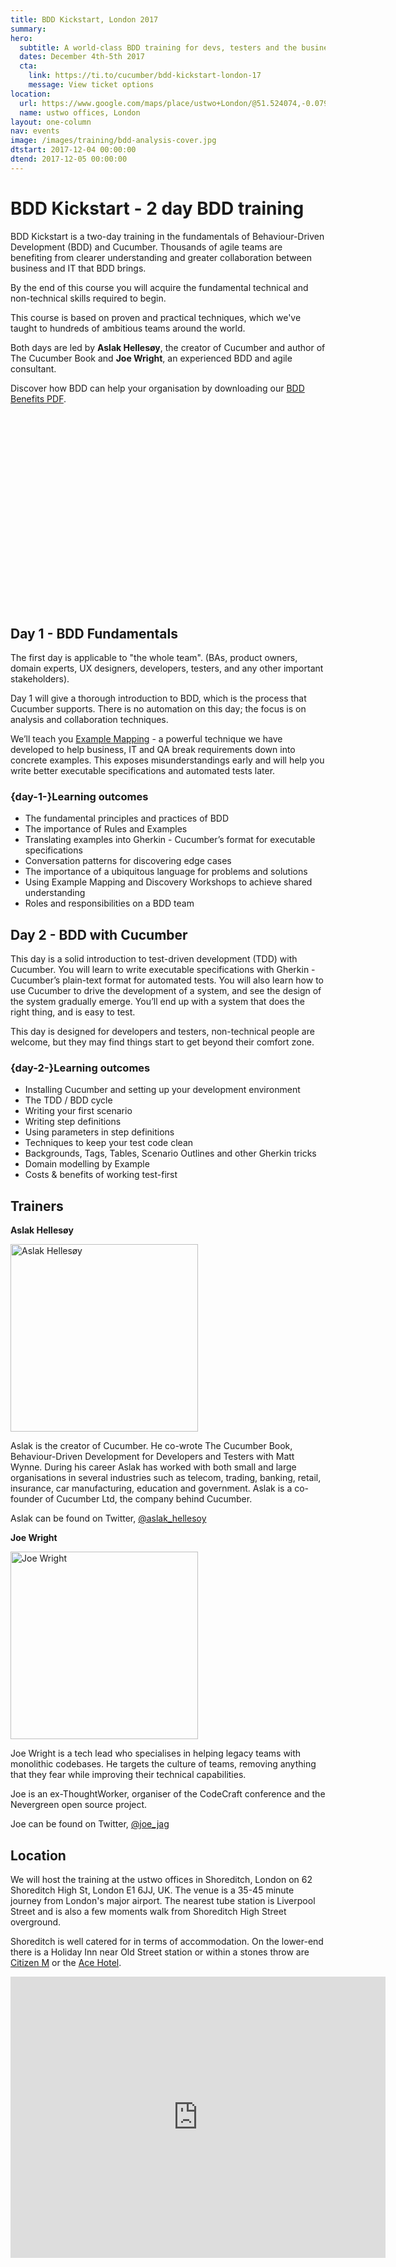 ```yaml
---
title: BDD Kickstart, London 2017
summary: 
hero:
  subtitle: A world-class BDD training for devs, testers and the business
  dates: December 4th-5th 2017
  cta:
    link: https://ti.to/cucumber/bdd-kickstart-london-17
    message: View ticket options
location: 
  url: https://www.google.com/maps/place/ustwo+London/@51.524074,-0.0793667,17z/data=!3m1!4b1!4m5!3m4!1s0x48761cb0c877dff1:0x4b063d67310deeb0!8m2!3d51.524074!4d-0.077178
  name: ustwo offices, London
layout: one-column
nav: events
image: /images/training/bdd-analysis-cover.jpg
dtstart: 2017-12-04 00:00:00
dtend: 2017-12-05 00:00:00
---
```


# BDD Kickstart - 2 day BDD training

BDD Kickstart is a two-day training in the fundamentals of Behaviour-Driven Development (BDD) and Cucumber. Thousands of agile teams are benefiting from clearer understanding and greater collaboration between business and IT that BDD brings.

By the end of this course you will acquire the fundamental technical and non-technical skills required to begin.

This course is based on proven and practical techniques, which we've taught to hundreds of ambitious teams around the world.

Both days are led by **Aslak Hellesøy**, the creator of Cucumber and author of The Cucumber Book and **Joe Wright**, an experienced BDD and agile consultant. 

Discover how BDD can help your organisation by downloading our [BDD Benefits PDF](https://cucumber.io/bdd-benefits.pdf).

<div class="row"><div class="col-md-6 col-md-offset-3"><script src="//fast.wistia.com/embed/medias/953ry8h08l.jsonp" async></script><script src="//fast.wistia.com/assets/external/E-v1.js" async></script><div class="wistia_responsive_padding" style="padding:56.25% 0 28px 0;position:relative;"><div class="wistia_responsive_wrapper" style="height:100%;left:0;position:absolute;top:0;width:100%;"><div class="wistia_embed wistia_async_953ry8h08l videoFoam=true" style="height:100%;width:100%">&nbsp;</div></div></div></div></div>


## Day 1 - BDD Fundamentals

The first day is applicable to "the whole team".  (BAs, product owners, domain experts, UX designers, developers, testers, and any other important stakeholders).

Day 1 will give a thorough introduction to BDD, which is the process that Cucumber supports. There is no automation on this day; the focus is on analysis and collaboration techniques.

We’ll teach you [Example Mapping](https://cucumber.io/blog/2015/12/08/example-mapping-introduction) - a powerful technique we have developed to help business, IT and QA break requirements down into concrete examples. This exposes misunderstandings early and will help you write better executable specifications and automated tests later.

### {day-1-}Learning outcomes

* The fundamental principles and practices of BDD
* The importance of Rules and Examples
* Translating examples into Gherkin - Cucumber’s format for executable specifications
* Conversation patterns for discovering edge cases
* The importance of a ubiquitous language for problems and solutions
* Using Example Mapping and Discovery Workshops to achieve shared understanding
* Roles and responsibilities on a BDD team


## Day 2 - BDD with Cucumber

This day is a solid introduction to test-driven development (TDD) with Cucumber. You will learn to write executable specifications with Gherkin - Cucumber’s plain-text format for automated tests. You will also learn how to use Cucumber to drive the development of a system, and see the design of the system gradually emerge. You’ll end up with a system that does the right thing, and is easy to test.

This day is designed for developers and testers, non-technical people are welcome, but they may find things start to get beyond their comfort zone.

### {day-2-}Learning outcomes
* Installing Cucumber and setting up your development environment
* The TDD / BDD cycle
* Writing your first scenario
* Writing step definitions
* Using parameters in step definitions
* Techniques to keep your test code clean
* Backgrounds, Tags, Tables, Scenario Outlines and other Gherkin tricks
* Domain modelling by Example
* Costs & benefits of working test-first

## Trainers

**Aslak Hellesøy**

<img src="{{ site.url }}/images/headshots/aslak.jpg" alt="Aslak Hellesøy" height="300" width="300">

Aslak is the creator of Cucumber. He co-wrote The Cucumber Book, Behaviour-Driven Development for Developers and Testers with Matt Wynne. During his career Aslak has worked with both small and large organisations in several industries such as telecom, trading, banking, retail, insurance, car manufacturing, education and government. Aslak is a co-founder of Cucumber Ltd, the company behind Cucumber.

Aslak can be found on Twitter, [@aslak_hellesoy](https://twitter.com/aslak_hellesoy)

**Joe Wright**

<img src="{{ site.url }}/images/headshots/joe-wright.jpg" alt="Joe Wright" height="300" width="300">

Joe Wright is a tech lead who specialises in helping legacy teams with monolithic codebases. He targets the culture of teams, removing anything that they fear while improving their technical capabilities.

Joe is an ex-ThoughtWorker, organiser of the CodeCraft conference and the Nevergreen open source project.

Joe can be found on Twitter, [@joe_jag](https://twitter.com/joe_jag)

## Location

We will host the training at the ustwo offices in Shoreditch, London on 62 Shoreditch High St, London E1 6JJ, UK. The venue is a 35-45 minute journey from London's major airport. The nearest tube station is Liverpool Street and is also a few moments walk from Shoreditch High Street overground. 

Shoreditch is well catered for in terms of accommodation. On the lower-end there is a Holiday Inn near Old Street station or within a stones throw are [Citizen M](https://www.google.com/maps/place/citizenM+London+Shoreditch+hotel/@51.5252483,-0.0799741,17z/data=!4m5!3m4!1s0x48761cb0e9fb8e05:0xb68b6777d93e000e!8m2!3d51.5241135!4d-0.0785901) or the [Ace Hotel](https://www.google.com/maps/place/Ace+Hotel+London+Shoreditch/@51.5253782,-0.0794768,17z/data=!3m1!4b1!4m5!3m4!1s0x48761cba08de2267:0x18ea9064b8cb94ba!8m2!3d51.5253782!4d-0.0772881). 

<iframe src="https://www.google.com/maps/embed?pb=!1m18!1m12!1m3!1d2482.4081162327166!2d-0.07936668483747375!3d51.52407397963784!2m3!1f0!2f0!3f0!3m2!1i1024!2i768!4f13.1!3m3!1m2!1s0x48761cb0c877dff1%3A0x4b063d67310deeb0!2sustwo+London!5e0!3m2!1sen!2sus!4v1505137883741" width="600" height="450" frameborder="0" style="border:0" allowfullscreen></iframe>


<!-- Drip -->
<script type="text/javascript">
  var _dcq = _dcq || [];
  var _dcs = _dcs || {}; 
  _dcs.account = '7849462';
  
  (function() {
    var dc = document.createElement('script');
    dc.type = 'text/javascript'; dc.async = true; 
    dc.src = '//tag.getdrip.com/7849462.js';
    var s = document.getElementsByTagName('script')[0];
    s.parentNode.insertBefore(dc, s);
  })();
</script>

